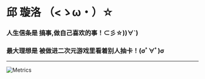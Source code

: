# 邱 璇洛 （<ゝω・）☆  
### 人生信条是 **搞事,做自己喜欢的事！**⊂彡☆))∀`)
### 最大理想是 **被做进二次元游戏里看着别人抽卡！**(σﾟ∀ﾟ)σ
***

![Metrics](https://metrics.lecoq.io/Xuanluo-Qiu?template=classic&languages=1&isocalendar=1&gists=1&projects=1&base=header%2C%20activity%2C%20community%2C%20repositories%2C%20metadata&base.indepth=false&base.hireable=false&base.skip=false&isocalendar=false&isocalendar.duration=half-year&languages=false&languages.limit=8&languages.threshold=0%25&languages.other=false&languages.colors=github&languages.sections=most-used&languages.indepth=false&languages.analysis.timeout=15&languages.analysis.timeout.repositories=7.5&languages.categories=markup%2C%20programming&languages.recent.categories=markup%2C%20programming&languages.recent.load=300&languages.recent.days=14&gists=false&projects=false&projects.limit=4&projects.descriptions=false&config.timezone=Asia%2FShanghai)
